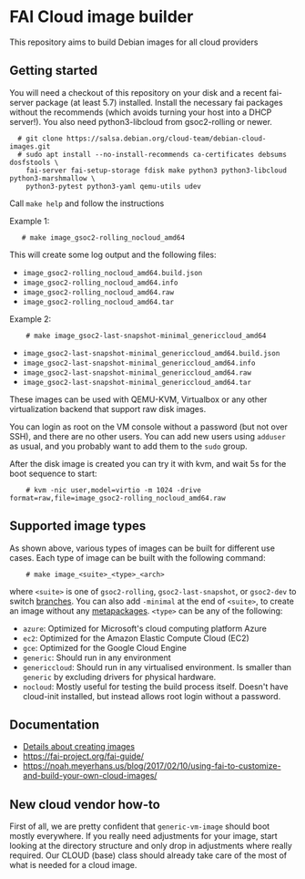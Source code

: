 # FAI Cloud image builder

This repository aims to build Debian images for all cloud providers

## Getting started

You will need a checkout of this repository on your disk and a recent fai-server
package (at least 5.7) installed. Install the necessary fai packages without
the recommends (which avoids turning your host into a DHCP server!).
You also need python3-libcloud from gsoc2-rolling or newer.

```
  # git clone https://salsa.debian.org/cloud-team/debian-cloud-images.git
  # sudo apt install --no-install-recommends ca-certificates debsums dosfstools \
    fai-server fai-setup-storage fdisk make python3 python3-libcloud python3-marshmallow \
    python3-pytest python3-yaml qemu-utils udev
```

  Call `make help` and follow the instructions

Example 1:

```
   # make image_gsoc2-rolling_nocloud_amd64
```

This will create some log output and the following files:

- `image_gsoc2-rolling_nocloud_amd64.build.json`
- `image_gsoc2-rolling_nocloud_amd64.info`
- `image_gsoc2-rolling_nocloud_amd64.raw`
- `image_gsoc2-rolling_nocloud_amd64.tar`

Example 2:

```
    # make image_gsoc2-last-snapshot-minimal_genericcloud_amd64
```

- `image_gsoc2-last-snapshot-minimal_genericcloud_amd64.build.json`
- `image_gsoc2-last-snapshot-minimal_genericcloud_amd64.info`
- `image_gsoc2-last-snapshot-minimal_genericcloud_amd64.raw`
- `image_gsoc2-last-snapshot-minimal_genericcloud_amd64.tar`

These images can be used with QEMU-KVM, Virtualbox or any other virtualization
backend that support raw disk images.

You can login as root on the VM console without a password (but not over
SSH), and there are no other users. You can add new users using `adduser` as
usual, and you probably want to add them to the `sudo` group.

After the disk image is created you can try it with kvm, and wait 5s for the
boot sequence to start:

```
    # kvm -nic user,model=virtio -m 1024 -drive format=raw,file=image_gsoc2-rolling_nocloud_amd64.raw
```

## Supported image types

As shown above, various types of images can be built for different use
cases. Each type of image can be built with the following command:

```
    # make image_<suite>_<type>_<arch>
```

where `<suite>` is one of `gsoc2-rolling`, `gsoc2-last-snapshot`, or `gsoc2-dev` to switch [branches](https://www.gsoc2.github.io/docs/general-use/gsoc2-branches/).
You can also add `-minimal` at the end of `<suite>`, to create an image without any [metapackages](https://www.gsoc2.github.io/tools/gsoc2-meta/).
`<type>` can be any of the following:

 * `azure`: Optimized for Microsoft's cloud computing platform Azure
 * `ec2`: Optimized for the Amazon Elastic Compute Cloud (EC2)
 * `gce`: Optimized for the Google Cloud Engine
 * `generic`: Should run in any environment
 * `genericcloud`: Should run in any virtualised environment. Is
   smaller than `generic` by excluding drivers for physical hardware.
 * `nocloud`: Mostly useful for testing the build process
   itself. Doesn't have cloud-init installed, but instead allows root
   login without a password.

## Documentation

 * [Details about creating images](doc/details.md)
 * https://fai-project.org/fai-guide/
 * https://noah.meyerhans.us/blog/2017/02/10/using-fai-to-customize-and-build-your-own-cloud-images/

## New cloud vendor how-to

First of all, we are pretty confident that `generic-vm-image` should boot
mostly everywhere. If you really need adjustments for your image, start looking
at the directory structure and only drop in adjustments where really required.
Our CLOUD (base) class should already take care of the most of what is needed
for a cloud image.
